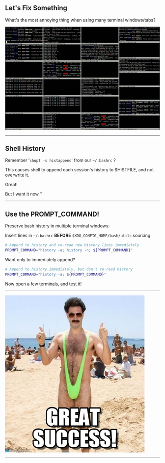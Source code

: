 ## Let's Fix Something

What's the most annoying thing when using many terminal windows/tabs?

![Many terminals](./img/terminals.png)

---

## Shell History

Remember '`shopt -s histappend`' from our `~/.bashrc` ?

This causes shell to append each session's history to $HISTFILE,
and not overwrite it.

Great!

But I want it now.™

---

## Use the PROMPT_COMMAND!

Preserve bash history in multiple terminal windows:

Insert lines in `~/.bashrc` **BEFORE** `$XDG_CONFIG_HOME/bash/utils` sourcing:

```bash
# Append to history and re-read new history lines immediately
PROMPT_COMMAND="history -a; history -n; ${PROMPT_COMMAND}"
```

Want only to immediately append?

```bash
# Append to history immediately, but don't re-read history
PROMPT_COMMAND="history -a; ${PROMPT_COMMAND}"
```

Now open a few terminals, and test it!

---

![Great Success](./img/success.jpg)

---
